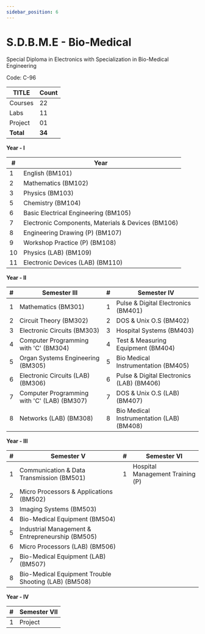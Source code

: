 ```yaml
---
sidebar_position: 6
---
```


# S.D.B.M.E - Bio-Medical

<!--markdownlint-disable MD013 MD029 MD036-->

Special Diploma in Electronics with Specialization in Bio-Medical Engineering

Code: C-96

| TITLE     | Count  |
| --------- | ------ |
| Courses   | 22     |
| Labs      | 11     |
| Project   | 01     |
| **Total** | **34** |

**Year - I**

| #   | Year                                               |
| --- | -------------------------------------------------- |
| 1   | English (BM101)                                    |
| 2   | Mathematics (BM102)                                |
| 3   | Physics (BM103)                                    |
| 5   | Chemistry (BM104)                                  |
| 6   | Basic Electrical Engineering (BM105)               |
| 7   | Electronic Components, Materials & Devices (BM106) |
| 8   | Engineering Drawing (P) (BM107)                    |
| 9   | Workshop Practice (P) (BM108)                      |
| 10  | Physics (LAB) (BM109)                              |
| 11  | Electronic Devices (LAB) (BM110)                   |

**Year - II**

| #   | Semester III                                | #   | Semester IV                               |
| --- | ------------------------------------------- | --- | ----------------------------------------- |
| 1   | Mathematics (BM301)                         | 1   | Pulse & Digital Electronics (BM401)       |
| 2   | Circuit Theory (BM302)                      | 2   | DOS & Unix O.S (BM402)                    |
| 3   | Electronic Circuits (BM303)                 | 3   | Hospital Systems (BM403)                  |
| 4   | Computer Programming with 'C' (BM304)       | 4   | Test & Measuring Equipment (BM404)        |
| 5   | Organ Systems Engineering (BM305)           | 5   | Bio Medical Instrumentation (BM405)       |
| 6   | Electronic Circuits (LAB) (BM306)           | 6   | Pulse & Digital Electronics (LAB) (BM406) |
| 7   | Computer Programming with 'C' (LAB) (BM307) | 7   | DOS & Unix O.S (LAB) (BM407)              |
| 8   | Networks (LAB) (BM308)                      | 8   | Bio Medical Instrumentation (LAB) (BM408) |

**Year - III**

| #   | Semester V                                           | #   | Semester VI                      |
| --- | ---------------------------------------------------- | --- | -------------------------------- |
| 1   | Communication & Data Transmission (BM501)            | 1   | Hospital Management Training (P) |
| 2   | Micro Processors & Applications (BM502)              |     |                                  |
| 3   | Imaging Systems (BM503)                              |     |                                  |
| 4   | Bio-Medical Equipment (BM504)                        |     |                                  |
| 5   | Industrial Management & Entrepreneurship (BM505)     |     |                                  |
| 6   | Micro Processors (LAB) (BM506)                       |     |                                  |
| 7   | Bio-Medical Equipment (LAB) (BM507)                  |     |                                  |
| 8   | Bio-Medical Equipment Trouble Shooting (LAB) (BM508) |     |                                  |

**Year - IV**

| #   | Semester VII |
| --- | ------------ |
| 1   | Project      |
